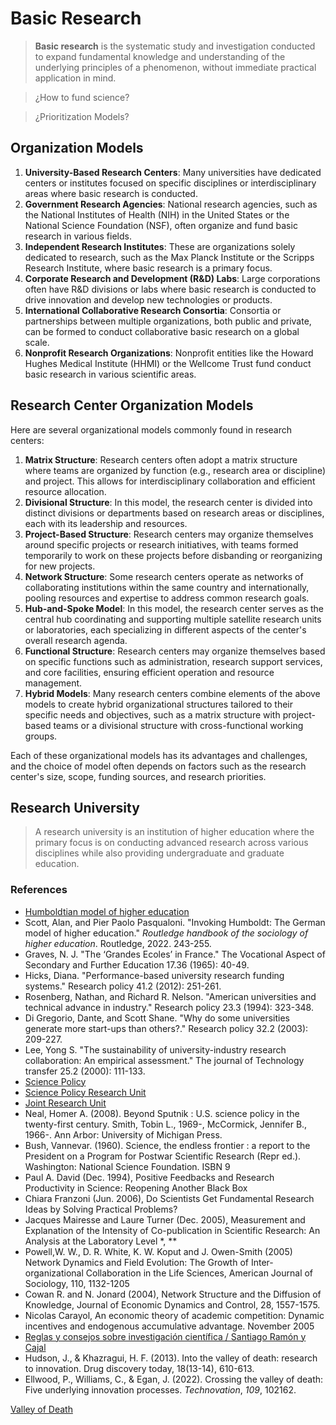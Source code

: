 # Basic Research

> **Basic research** is the systematic study and investigation conducted to expand fundamental knowledge and understanding of the underlying principles of a phenomenon, without immediate practical application in mind.
> 

> ¿How to fund science?
> 

> ¿Prioritization Models?
> 

## Organization Models

1. **University-Based Research Centers**: Many universities have dedicated centers or institutes focused on specific disciplines or interdisciplinary areas where basic research is conducted.
2. **Government Research Agencies**: National research agencies, such as the National Institutes of Health (NIH) in the United States or the National Science Foundation (NSF), often organize and fund basic research in various fields.
3. **Independent Research Institutes**: These are organizations solely dedicated to research, such as the Max Planck Institute or the Scripps Research Institute, where basic research is a primary focus.
4. **Corporate Research and Development (R&D) Labs**: Large corporations often have R&D divisions or labs where basic research is conducted to drive innovation and develop new technologies or products.
5. **International Collaborative Research Consortia**: Consortia or partnerships between multiple organizations, both public and private, can be formed to conduct collaborative basic research on a global scale.
6. **Nonprofit Research Organizations**: Nonprofit entities like the Howard Hughes Medical Institute (HHMI) or the Wellcome Trust fund conduct basic research in various scientific areas.

## Research Center Organization Models

Here are several organizational models commonly found in research centers:

1. **Matrix Structure**: Research centers often adopt a matrix structure where teams are organized by function (e.g., research area or discipline) and project. This allows for interdisciplinary collaboration and efficient resource allocation.
2. **Divisional Structure**: In this model, the research center is divided into distinct divisions or departments based on research areas or disciplines, each with its leadership and resources.
3. **Project-Based Structure**: Research centers may organize themselves around specific projects or research initiatives, with teams formed temporarily to work on these projects before disbanding or reorganizing for new projects.
4. **Network Structure**: Some research centers operate as networks of collaborating institutions within the same country and internationally, pooling resources and expertise to address common research goals.
5. **Hub-and-Spoke Model**: In this model, the research center serves as the central hub coordinating and supporting multiple satellite research units or laboratories, each specializing in different aspects of the center's overall research agenda.
6. **Functional Structure**: Research centers may organize themselves based on specific functions such as administration, research support services, and core facilities, ensuring efficient operation and resource management.
7. **Hybrid Models**: Many research centers combine elements of the above models to create hybrid organizational structures tailored to their specific needs and objectives, such as a matrix structure with project-based teams or a divisional structure with cross-functional working groups.

Each of these organizational models has its advantages and challenges, and the choice of model often depends on factors such as the research center's size, scope, funding sources, and research priorities.

## Research University

> A research university is an institution of higher education where the primary focus is on conducting advanced research across various disciplines while also providing undergraduate and graduate education.
> 

### References

- [Humboldtian model of higher education](https://en.wikipedia.org/wiki/Humboldtian_model_of_higher_education)
- Scott, Alan, and Pier Paolo Pasqualoni. "Invoking Humboldt: The German model of higher education." *Routledge handbook of the sociology of higher education*. Routledge, 2022. 243-255.
- Graves, N. J. "The ‘Grandes Ecoles’ in France." The Vocational Aspect of Secondary and Further Education 17.36 (1965): 40-49.
- Hicks, Diana. "Performance-based university research funding systems." Research policy 41.2 (2012): 251-261.
- Rosenberg, Nathan, and Richard R. Nelson. "American universities and technical advance in industry." Research policy 23.3 (1994): 323-348.
- Di Gregorio, Dante, and Scott Shane. "Why do some universities generate more start-ups than others?." Research policy 32.2 (2003): 209-227.
- Lee, Yong S. "The sustainability of university-industry research collaboration: An empirical assessment." The journal of Technology transfer 25.2 (2000): 111-133.
- [Science Policy](https://en.wikipedia.org/wiki/Science_policy)
- [Science Policy Research Unit](https://en.wikipedia.org/wiki/Science_Policy_Research_Unit)
- [Joint Research Unit](https://en.wikipedia.org/wiki/Joint_Research_Unit)
- Neal, Homer A. (2008). Beyond Sputnik : U.S. science policy in the twenty-first century. Smith, Tobin L., 1969-, McCormick, Jennifer B., 1966-. Ann Arbor: University of Michigan Press.
- Bush, Vannevar. (1960). Science, the endless frontier : a report to the President on a Program for Postwar Scientific Research (Repr ed.). Washington: National Science Foundation. ISBN 9
- Paul A. David (Dec. 1994), Positive Feedbacks and Research Productivity in Science: Reopening Another Black Box
- Chiara Franzoni (Jun. 2006), Do Scientists Get Fundamental Research Ideas by Solving Practical Problems?
- Jacques Mairesse and Laure Turner (Dec. 2005), Measurement and Explanation of the Intensity of Co-publication in Scientific Research: An Analysis at the Laboratory Level *, **
- Powell,W. W., D. R. White, K. W. Koput and J. Owen-Smith (2005) Network Dynamics and Field Evolution: The Growth of Inter-organizational Collaboration in the Life Sciences, American Journal of Sociology, 110, 1132-1205
- Cowan R. and N. Jonard (2004), Network Structure and the Diffusion of Knowledge, Journal of Economic Dynamics and Control, 28, 1557-1575.
- Nicolas Carayol, An economic theory of academic competition: Dynamic incentives and endogenous accumulative advantage. November 2005
- [Reglas y consejos sobre investigación científica / Santiago Ramón y Cajal](https://cvc.cervantes.es/ciencia/cajal/cajal_reglas/default.htm)
- Hudson, J., & Khazragui, H. F. (2013). Into the valley of death: research to innovation. Drug discovery today, 18(13-14), 610-613.
- Ellwood, P., Williams, C., & Egan, J. (2022). Crossing the valley of death: Five underlying innovation processes. *Technovation*, *109*, 102162.

[Valley of Death](Basic%20Research%2017ac0f5171ec81a79fb6e12012500544/Valley%20of%20Death%2017ac0f5171ec81b7b0a8c790ebcf35ea.md)